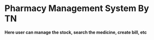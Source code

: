 <h1>Pharmacy Management System By TN</h1>
<h4>Here user can manage the stock, search the medicine, create bill, etc</h4>
